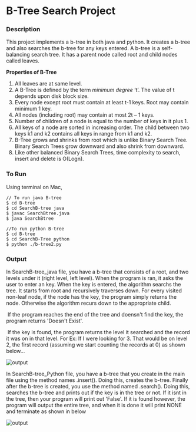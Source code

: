 # B-Tree Search Project

### Description

This project implements a b-tree in both java and python. It creates a b-tree and also searches the b-tree for any keys entered. A b-tree is a self-balancing search tree. It has a parent node called root and child nodes called leaves. 

**Properties of B-Tree**
1) All leaves are at same level.
2) A B-Tree is defined by the term *minimum degree* ‘t’. The value of t depends upon disk block size.
3) Every node except root must contain at least t-1 keys. Root may contain minimum 1 key.
4) All nodes (including root) may contain at most 2t – 1 keys.
5) Number of children of a node is equal to the number of keys in it plus 1.
6) All keys of a node are sorted in increasing order.  The child between two keys k1 and k2 contains all keys in range from k1 and k2.
7) B-Tree grows and shrinks from root which is unlike Binary Search Tree. Binary Search Trees grow downward and also shrink from downward.
8) Like other balanced Binary Search Trees, time complexity to search, insert and delete is O(Logn).

### To Run

Using terminal on Mac,

```
// To run java B-tree
$ cd B-tree
$ cd SearchB-tree java
$ javac SearchBtree.java
$ java SearchBtree
```

```
//To run python B-tree
$ cd B-tree
$ cd SearchB-Tree python
$ python ./b-tree2.py
```

### Output

In SearchB-tree_java file, you have a b-tree that consists of a root, and two levels under it (right level, left level). When the program is ran, it asks the user to enter an key. When the key is entered, the algorithm searchs the tree. It starts from root and recursively traverses down.  For every visited non-leaf node, if the node has the key, the program simply returns the node. Otherwise the algorithm recurs down to the appropriate child. 

​	If the program reaches the end of the tree and doensn't find the key, the program returns 'Doesn't Exist'.

​	If the key is found, the program returns the level it searched and the record it was on in that level. For Ex: If I were looking for 3. That would be on level 2, the first record (assuming we start counting the records at 0) as shown below...

![output](https://github.com/azamzow/B-tree/SearchB-tree_java/blob/master/output.png?raw=true)



In SearchB-tree_Python file, you have a b-tree that you create in the main file using the method names .insert(). Doing this, creates the b-tree. Finally after the b-tree is created, you use the method named .search(). Doing this, searches the b-tree and prints out if the key is in the tree or not. If it isnt in the tree, then your program will print out 'False'. If it is found however, the program will output the entire tree, and when it is done it will print NONE and terminate as shown in below

![output](https://github.com/azamzow/B-tree/SearchB-tree_python/blob/master/output.png?raw=true)
